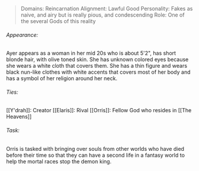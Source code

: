 > Domains: Reincarnation
> Alignment: Lawful Good
> Personality: Fakes as naive, and airy but is really pious, and condescending
> Role: One of the several Gods of this reality

###### Appearance:
Ayer appears as a woman in her mid 20s who is about 5'2", has short blonde hair, with olive toned skin. She has unknown colored eyes because she wears a white cloth that covers them. She has a thin figure and wears black nun-like clothes with white accents that covers most of her body and has a symbol of her religion around her neck.
###### Ties:
[[Y'drah]]: Creator
[[Elaris]]: Rival
[[Orris]]: Fellow God who resides in [[The Heavens]]
###### Task:
Orris is tasked with bringing over souls from other worlds who have died before their time so that they can have a second life in a fantasy world to help the mortal races stop the demon king.